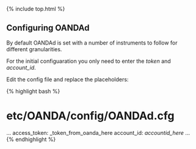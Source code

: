 {% include top.html %}

## Configuring OANDAd

By default OANDAd is set with a number of instruments to follow for different
granularities. 

For the initial configuaration you only need to enter the _token_ and _account_id_.

Edit the config file and replace the placeholders:

{% highlight bash %}
# etc/OANDA/config/OANDAd.cfg
...
access_token: _token_from_oanda_here
account_id: _accountid_here_
...
{% endhighlight %}
